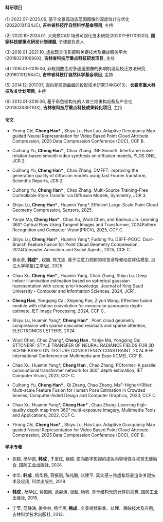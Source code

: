 #### 科研项目

(1) 2022.07-2025.06, 基于全景高动态范围图像的深度估计与优化(20220101134JC), <strong>吉林省科技厅自然科学基金项目</strong>, 主持

(2) 2020.10-2024.01, 大规模CAD 场景可视化技术研究(2020YFB1709203), <strong>国家科技部重点研发计划课题</strong>, 子课题负责人

(3) 2018.01-2021.10, 虚拟现实电影摄制关键技术及播放服务平台(20180201069GX), <strong>吉林省科技厅重点科技研发项目</strong>, 主持

(4) 2016.01-2019.06, 非规则曲面对多通道图像的影响机理及校正方法研究(20160101258JC), <strong>吉林省科技厅自然科学基金项目</strong>, 主持

(5) 2014.12-2017.07, 面向非规则曲面的投影技术研究(14KG013)，<strong>长春市重大科技攻关计划项目</strong>, 主持

(6) 2013.01-2016.06, 基于彩色结构光的人体三维重构设备及产业化(20130303011GX), <strong>吉林省科技厅重点科技成果转化项目</strong>, 主持


#### 论文

- Yirong Chi,<strong> Cheng Han* </strong>, Shiyu Lu, Hao Luo. Adaptive Occupancy Map guided Neural Representation for Video Based Point Cloud Attribute Compression, 2025 Data Compression Conference (DCC), CCF B.

- Cuihong Yu,<strong> Cheng Han* </strong>, Chao Zhang. INR Smooth: Interframe noise relation-based smooth video synthesis on diffusion models, PLOS ONE, JCR 2.

- Cuihong Yu,<strong> Cheng Han* </strong>, Chao Zhang. DMFFT: improving the generation quality of diffusion models using fast Fourier transform, Scientific Reports, JCR 2.

- Cuihong Yu,<strong> Cheng Han* </strong>, Chao Zhang. Multi-Source Training-Free Controllable Style Transfer via Diffusion Models, Symmetry, JCR 3.

- Shiyu Lu,<strong> Cheng Han* </strong>, Huamin Yang*. Efficient Large-Scale Point Cloud Geometry Compression, Sensors, 2025.

- Yanjie Ma,<strong> Cheng Han* </strong>, Chao Xu, Wudi Chen, and Baohua Jin. Learning 360° Optical Flow Using Tangent Images and Transformer, 2024Pattern Recognition and Computer Vision(PRCV), 2025, CCF C.

- Shiyu Lu,<strong> Cheng Han* </strong>, Huamin Yang*, Fudong Yu. DBFF-PCGC: Dual-Branch Feature Fusion for Point Cloud Geometry Compression, 2024Computer Animation and Social Agents, 2025, CCF C.

- 蔡永青,<strong> 韩成* </strong>, 权巍, 陈兀迪. 基于注意力机制的视觉诱导晕动症评估模型, 浙江大学学报(工学版), 2025.

- Chao Xu,<strong> Cheng Han* </strong>, Huamin Yang, Chao Zhang, Shiyu Lu. Deep indoor illumination estimation based on spherical gaussian representation with scene prior knowledge, Journal of King Saud University - Computer and Information Sciences, 2024, JCR1.

- <strong> Cheng Han</strong>, Yongqing Cai, Xinpeng Pan, Ziyun Wang. Effective fusion module with dilation convolution for monocular panoramic depth estimate, IET Image Processing, 2024, CCF C.

- Shiyu Lu, Huamin Yang*, <strong> Cheng Han* </strong>. Point cloud geometry compression with sparse cascaded residuals and sparse attention, ELECTRONICS LETTERS, 2024. 

- Wudi Chen, Chao Zhang*,<strong> Cheng Han </strong>, Yanjie Ma, Yongqing Cai. STTCNERF: STYLE TRANSFER OF NEURAL RADIANCE FIELDS FOR 3D SCENE BASED ON TEXTURE CONSISTENCY CONSTRAINT, 2024 IEEE International Conference on Multimedia and Expo (ICME), CCF B.

- Chao Xu, Huamin Yang*, <strong> Cheng Han </strong>, Chao Zhang. PCformer: A parallel convolutional transformer network for 360° depth estimation, IET Computer Vision, 2023, CCF C.

- Cuihong Yu,<strong> Cheng Han* </strong>, Qi Zhang, Chao Zhang. MsF-HigherHRNet: Multi-scale Feature Fusion for Human Pose Estimation in Crowded Scenes, Computer-Aided Design and Computer Graphics, 2023, CCF C. 

- Chao Xu, Huamin Yang*,<strong> Cheng Han* </strong>, Chao Zhang. Learning high-quality depth map from 360° multi-exposure imagery, Multimedia Tools and Applications, 2022, CCF C.

- Yirong Chi,<strong> Cheng Han* </strong>, Shiyu Lu, Hao Luo. Adaptive Occupancy Map guided Neural Representation for Video Based Point Cloud Attribute Compression, 2025 Data Compression Conference (DCC), CCF B.
#### 学术专著

- 张超, 杨华民,<strong> 韩成 </strong>, 于翠红, 徐超. 面向数字影视的虚拟内容增强与视觉无缝融合, 国防工业出版社, 2024.

- 李华,<strong> 韩成 </strong>, 杨华民, 蒋振刚, 陈纯毅, 赵建平. 真实感三维虚拟场景渲染关键技术及应用, 科学出版社, 2018.

- <strong> 韩成 </strong>, 杨华民, 蒋振刚, 范静涛, 张超, 杨帆. 基于结构光的计算机视觉, 国防工业出版社, 2015.

- 丁莹, 范静涛, 姜会林, 杨华民,<strong> 韩成 </strong>. 全景视频采集、处理、展映技术及应用, 吉林科学技术出版社, 2013.


